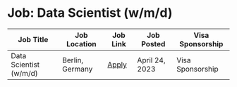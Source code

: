 # Job: Data Scientist (w/m/d)

| Job Title | Job Location | Job Link | Job Posted | Visa Sponsorship |
| --- | --- | --- | --- | --- |
| Data Scientist (w/m/d) | Berlin, Germany | [Apply](https://www.billie.io/jobs/apply?gh_jid=6725672002&board=billie) | April 24, 2023 | Visa Sponsorship |
